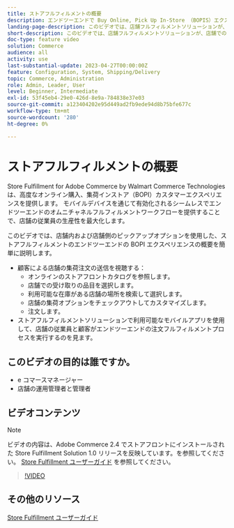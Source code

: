 ```yaml
---
title: ストアフルフィルメントの概要
description: エンドツーエンドで Buy Online, Pick Up In-Store （BOPIS）エクスペリエンスを実現する高度なオムニチャネルフルフィルメントソリューション、Walmart Commerce Technologies によるAdobe Commerceのストアフルフィルメントについて説明します。
landing-page-description: このビデオでは、店舗フルフィルメントソリューションが、店舗での受け取りや縁側での受け取りの便利さを顧客に提供する方法と、従業員がより効率的に、モバイル対応のフルフィルメントワークフローを使用して、顧客への店舗の受け取り、ステージング、引き渡しを行う方法を説明します。
short-description: このビデオでは、店舗フルフィルメントソリューションが、店舗での受け取りや縁側での受け取りの便利さを顧客に提供する方法と、従業員がより効率的に、モバイル対応のフルフィルメントワークフローを使用して、顧客への店舗の受け取り、ステージング、引き渡しを行う方法を説明します。
doc-type: feature video
solution: Commerce
audience: all
activity: use
last-substantial-update: 2023-04-27T00:00:00Z
feature: Configuration, System, Shipping/Delivery
topic: Commerce, Administration
role: Admin, Leader, User
level: Beginner, Intermediate
exl-id: 53f45eb4-29e0-426d-8e9a-784838e37e03
source-git-commit: a123404202e95d449ad2fb9ede94d8b75bfe677c
workflow-type: tm+mt
source-wordcount: '280'
ht-degree: 0%

---
```


# ストアフルフィルメントの概要

Store Fulfillment for Adobe Commerce by Walmart Commerce Technologies は、高度なオンライン購入、集荷インストア（BOPI）カスタマーエクスペリエンスを提供します。 モバイルデバイスを通じて有効化されるシームレスでエンドツーエンドのオムニチャネルフルフィルメントワークフローを提供することで、店舗の従業員の生産性を最大化します。

このビデオでは、店舗内および店舗側のピックアップオプションを使用した、ストアフルフィルメントのエンドツーエンドの BOPI エクスペリエンスの概要を簡単に説明します。

- 顧客による店舗の集荷注文の送信を視聴する：
   - オンラインのストアフロントカタログを参照します。
   - 店舗での受け取りの品目を選択します。
   - 利用可能な在庫がある店舗の場所を検索して選択します。
   - 店舗の集荷オプションをチェックアウトしてカスタマイズします。
   - 注文します。
- ストアフルフィルメントソリューションで利用可能なモバイルアプリを使用して、店舗の従業員と顧客がエンドツーエンドの注文フルフィルメントプロセスを実行するのを見ます。

## このビデオの目的は誰ですか。

- e コマースマネージャー
- 店舗の運用管理者と管理者

## ビデオコンテンツ

>[!NOTE]
>
>ビデオの内容は、Adobe Commerce 2.4 でストアフロントにインストールされた Store Fulfillment Solution 1.0 リリースを反映しています。を参照してください。 [Store Fulfillment ユーザーガイド](https://experienceleague.adobe.com/docs/commerce-merchant-services/store-fulfillment/introduction.html) を参照してください。

>[!VIDEO](https://video.tv.adobe.com/v/343653?quality=12&learn=on)

## その他のリソース

[Store Fulfillment ユーザーガイド](https://experienceleague.adobe.com/docs/commerce-merchant-services/store-fulfillment/introduction.html)
